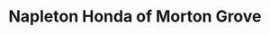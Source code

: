---
title: "Napleton Honda of Morton Grove"
url: /morton-grove/napleton-honda-of-morton-grove-west-dempster-street/
shop: Autowerkstatt
---